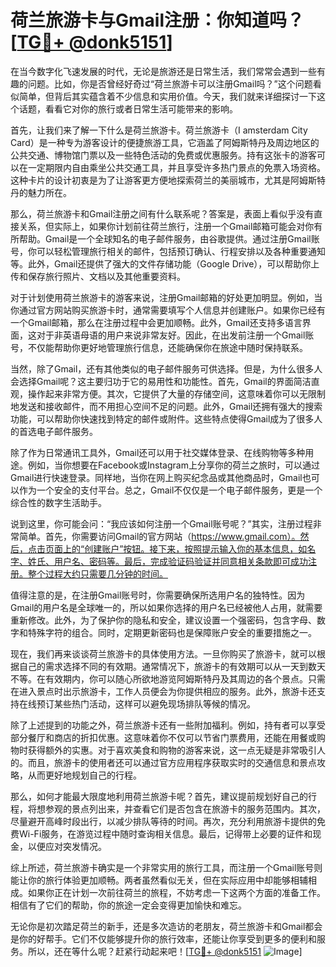 # 荷兰旅游卡与Gmail注册：你知道吗？[[TG💪+ @donk5151](https://t.me/s/donk5151)]

在当今数字化飞速发展的时代，无论是旅游还是日常生活，我们常常会遇到一些有趣的问题。比如，你是否曾经好奇过“荷兰旅游卡可以注册Gmail吗？”这个问题看似简单，但背后其实蕴含着不少信息和实用价值。今天，我们就来详细探讨一下这个话题，看看它对你的旅行或者日常生活可能带来的影响。

首先，让我们来了解一下什么是荷兰旅游卡。荷兰旅游卡（I amsterdam City Card）是一种专为游客设计的便捷旅游工具，它涵盖了阿姆斯特丹及周边地区的公共交通、博物馆门票以及一些特色活动的免费或优惠服务。持有这张卡的游客可以在一定期限内自由乘坐公共交通工具，并且享受许多热门景点的免票入场资格。这种卡片的设计初衷是为了让游客更方便地探索荷兰的美丽城市，尤其是阿姆斯特丹的魅力所在。

那么，荷兰旅游卡和Gmail注册之间有什么联系呢？答案是，表面上看似乎没有直接关系，但实际上，如果你计划前往荷兰旅行，注册一个Gmail邮箱可能会对你有所帮助。Gmail是一个全球知名的电子邮件服务，由谷歌提供。通过注册Gmail账号，你可以轻松管理旅行相关的邮件，包括预订确认、行程安排以及各种重要通知等。此外，Gmail还提供了强大的文件存储功能（Google Drive），可以帮助你上传和保存旅行照片、文档以及其他重要资料。

对于计划使用荷兰旅游卡的游客来说，注册Gmail邮箱的好处更加明显。例如，当你通过官方网站购买旅游卡时，通常需要填写个人信息并创建账户。如果你已经有一个Gmail邮箱，那么在注册过程中会更加顺畅。此外，Gmail还支持多语言界面，这对于非英语母语的用户来说非常友好。因此，在出发前注册一个Gmail账号，不仅能帮助你更好地管理旅行信息，还能确保你在旅途中随时保持联系。

当然，除了Gmail，还有其他类似的电子邮件服务可供选择。但是，为什么很多人会选择Gmail呢？这主要归功于它的易用性和功能性。首先，Gmail的界面简洁直观，操作起来非常方便。其次，它提供了大量的存储空间，这意味着你可以无限制地发送和接收邮件，而不用担心空间不足的问题。此外，Gmail还拥有强大的搜索功能，可以帮助你快速找到特定的邮件或附件。这些特点使得Gmail成为了很多人的首选电子邮件服务。

除了作为日常通讯工具外，Gmail还可以用于社交媒体登录、在线购物等多种用途。例如，当你想要在Facebook或Instagram上分享你的荷兰之旅时，可以通过Gmail进行快速登录。同样地，当你在网上购买纪念品或其他商品时，Gmail也可以作为一个安全的支付平台。总之，Gmail不仅仅是一个电子邮件服务，更是一个综合性的数字生活助手。

说到这里，你可能会问：“我应该如何注册一个Gmail账号呢？”其实，注册过程非常简单。首先，你需要访问Gmail的官方网站（https://www.gmail.com）。然后，点击页面上的“创建账户”按钮。接下来，按照提示输入你的基本信息，如名字、姓氏、用户名、密码等。最后，完成验证码验证并同意相关条款即可成功注册。整个过程大约只需要几分钟的时间。

值得注意的是，在注册Gmail账号时，你需要确保所选用户名的独特性。因为Gmail的用户名是全球唯一的，所以如果你选择的用户名已经被他人占用，就需要重新修改。此外，为了保护你的隐私和安全，建议设置一个强密码，包含字母、数字和特殊字符的组合。同时，定期更新密码也是保障账户安全的重要措施之一。

现在，我们再来谈谈荷兰旅游卡的具体使用方法。一旦你购买了旅游卡，就可以根据自己的需求选择不同的有效期。通常情况下，旅游卡的有效期可以从一天到数天不等。在有效期内，你可以随心所欲地游览阿姆斯特丹及其周边的各个景点。只需在进入景点时出示旅游卡，工作人员便会为你提供相应的服务。此外，旅游卡还支持在线预订某些热门活动，这样可以避免现场排队等候的情况。

除了上述提到的功能之外，荷兰旅游卡还有一些附加福利。例如，持有者可以享受部分餐厅和商店的折扣优惠。这意味着你不仅可以节省门票费用，还能在用餐或购物时获得额外的实惠。对于喜欢美食和购物的游客来说，这一点无疑是非常吸引人的。而且，旅游卡的使用者还可以通过官方应用程序获取实时的交通信息和景点攻略，从而更好地规划自己的行程。

那么，如何才能最大限度地利用荷兰旅游卡呢？首先，建议提前规划好自己的行程，将想参观的景点列出来，并查看它们是否包含在旅游卡的服务范围内。其次，尽量避开高峰时段出行，以减少排队等待的时间。再次，充分利用旅游卡提供的免费Wi-Fi服务，在游览过程中随时查询相关信息。最后，记得带上必要的证件和现金，以便应对突发情况。

综上所述，荷兰旅游卡确实是一个非常实用的旅行工具，而注册一个Gmail账号则能让你的旅行体验更加顺畅。两者虽然看似无关，但在实际应用中却能够相辅相成。如果你正在计划一次前往荷兰的旅程，不妨考虑一下这两个方面的准备工作。相信有了它们的帮助，你的旅途一定会变得更加愉快和难忘。

无论你是初次踏足荷兰的新手，还是多次造访的老朋友，荷兰旅游卡和Gmail都会是你的好帮手。它们不仅能够提升你的旅行效率，还能让你享受到更多的便利和服务。所以，还在等什么呢？赶紧行动起来吧！[[TG💪+ @donk5151](https://t.me/s/donk5151) ![Image](https://i.postimg.cc/rwNCRYN7/Snipaste-2025-04-30-17-27-05.png)]